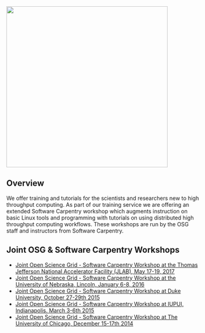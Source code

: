 
[title]: - "Joint Software Carpentry and OSG Workshops"

<img src="https://raw.githubusercontent.com/OSGConnect/connectbook/master/assets/osg-swc-300ppi.jpg" width="420" />

## Overview 

We offer training and tutorials for the scientists and researchers new to high throughput computing. As part of our training service we are offering an extended Software Carpentry workshop which augments instruction on basic Linux tools and programming with tutorials on using distributed high throughput computing workflows. These workshops are run by the OSG staff and instructors from Software Carpentry.

## Joint OSG & Software Carpentry Workshops

  * [Joint Open Science Grid - Software Carpentry Workshop at the Thomas Jefferson National Accelerator Facility (JLAB), May 17-19, 2017](https://swc-osg-workshop.github.io/2017-05-17-JLAB/)
  * [Joint Open Science Grid - Software Carpentry Workshop at the University of Nebraska, Lincoln, January 6-8, 2016](http://swc-osg-workshop.github.io/2016-01-06-UNL/)
  * [Joint Open Science Grid - Software Carpentry Workshop at Duke University, October 27-29th 2015](http://swc-osg-workshop.github.io/2015-10-27-duke/index.html)
  * [Joint Open Science Grid - Software Carpentry Workshop at IUPUI, Indianapolis. March 3-6th 2015](http://swc-osg-workshop.github.io/2015-03-03-iupui/index.html)
  * [Joint Open Science Grid - Software Carpentry Workshop at The University of Chicago, December 15-17th 2014](http://swc-osg-workshop.github.io/2014-12-15-UChicago/)


